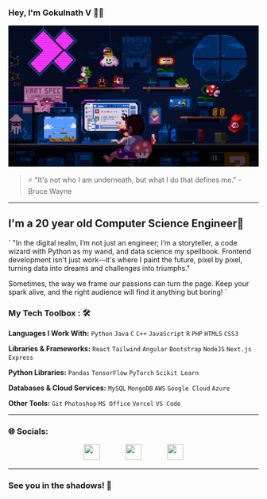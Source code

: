  ### Hey, I'm Gokulnath V 👋🏽

![Coding in Action](./7270403.gif)

> ⚡ "It's not who I am underneath, but what I do that defines me." - Bruce Wayne

---
## I'm a 20 year old Computer Science Engineer🌟

`
"In the digital realm, I’m not just an engineer; I’m a storyteller, a code wizard with Python as my wand, and data science my spellbook. Frontend development isn't just work—it's where I paint the future, pixel by pixel, turning data into dreams and challenges into triumphs."

Sometimes, the way we frame our passions can turn the page. Keep your spark alive, and the right audience will find it anything but boring!
`
### My Tech Toolbox : 🛠

**Languages I Work With:** ``Python`` ``Java`` ``C`` ``C++`` ``JavaScript`` ``R`` ``PHP`` ``HTML5`` ``CSS3``

**Libraries & Frameworks:** ``React`` ``Tailwind`` ``Angular`` ``Bootstrap`` ``NodeJS`` ``Next.js`` ``Express``

**Python Libraries:** ``Pandas`` ``TensorFlow`` ``PyTorch`` ``Scikit Learn``

**Databases & Cloud Services:** ``MySQL`` ``MongoDB`` ``AWS`` ``Google Cloud`` ``Azure``

**Other Tools:** ``Git`` ``Photoshop`` `MS Office` `Vercel` `VS Code`

---

### 🌐 Socials:

<p align="left" style="display: flex; justify-content: center; gap: 20px;"> 
  <a href="https://www.github.com/Coding-Devil"><img src="https://www.vectorlogo.zone/logos/github/github-tile.svg" width="32" height="32" /></a> &nbsp &nbsp
  <a href="http://www.instagram.com/bujjii03"><img src="https://raw.githubusercontent.com/danielcranney/readme-generator/main/public/icons/socials/instagram.svg" width="32" height="32" /></a> &nbsp &nbsp
  <a href="https://www.linkedin.com/in/gokulnath-v-2003g"><img src="https://raw.githubusercontent.com/danielcranney/readme-generator/main/public/icons/socials/linkedin.svg" width="32" height="32" /></a>
</p>


---

### See you in the shadows! 🦇
